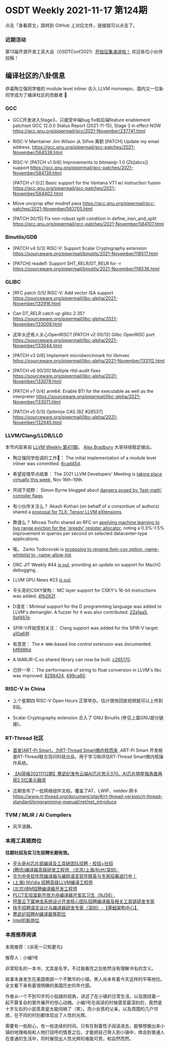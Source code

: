 # OSDT Weekly 2021-11-17 第124期

点击「查看原文」跳转到 GitHub 上对应文件，链接就可以点击了。

### 近期活动

第13届开源开发工具大会（OSDTConf2021）[开始征集演讲啦！](https://mp.weixin.qq.com/s/S5hg_EtP5T_kEegurs5MSw)
欢迎各位小伙伴投稿！

## 编译社区的八卦信息

恭喜陶立强同学做的 module level inliner 合入 LLVM monorepo，国内又一位新同学成为了编译社区的贡献者 🎉

### GCC

- GCC开发进入Stage3，只接受中端bug fix和后端feature enablement patchset
  GCC 12.0.0 Status Report (2021-11-15), Stage 3 in effect NOW
  https://gcc.gnu.org/pipermail/gcc/2021-November/237741.html

- RISC-V Maintainer Jim Wilson 从 Sifive 离职
  [PATCH] Update my email address.
  https://gcc.gnu.org/pipermail/gcc-patches/2021-November/584539.html

- RISC-V: [PATCH v1 0/8] Improvements to bitmanip-1.0 (Zb[abcs]) support
  https://gcc.gnu.org/pipermail/gcc-patches/2021-November/584139.html

  [PATCH v1 0/2] Basic support for the Ventana VT1 w/ instruction fusion
  https://gcc.gnu.org/pipermail/gcc-patches/2021-November/584402.html

- Move uncprop after modref pass
  https://gcc.gnu.org/pipermail/gcc-patches/2021-November/583705.html

- [PATCH 00/15] Fix non-robust split condition in define_insn_and_split
  https://gcc.gnu.org/pipermail/gcc-patches/2021-November/584107.html

### Binutils/GDB

- [PATCH v4 0/3] RISC-V: Support Scalar Cryptography extension
  https://sourceware.org/pipermail/binutils/2021-November/118517.html

- [PATCH] readelf: Support SHT_RELR/DT_RELR for -r
  https://sourceware.org/pipermail/binutils/2021-November/118536.html

### GLIBC

- [RFC patch 0/5] RISC-V: Add vector ISA support
  https://sourceware.org/pipermail/libc-alpha/2021-November/132916.html

- Can DT_RELR catch up glibc 2.35?
  https://sourceware.org/pipermail/libc-alpha/2021-November/133009.html

- 这年头还有人关心OpenRISC? [PATCH v2 00/13] Glibc OpenRISC port
  https://sourceware.org/pipermail/libc-alpha/2021-November/133044.html

- [PATCH v3 0/6] Implement microbenchmark for libmvec
  https://sourceware.org/pipermail/libc-alpha/2021-November/133112.html

- [PATCH v6 00/20] Multiple rtld-audit fixes
  https://sourceware.org/pipermail/libc-alpha/2021-November/133079.html

- [PATCH v7 0/4] arm64: Enable BTI for the executable as well as the interpreter
  https://sourceware.org/pipermail/libc-alpha/2021-November/133071.html

- [PATCH v5 0/3] Optimize CAS [BZ #28537]
  https://sourceware.org/pipermail/libc-alpha/2021-November/132945.html

### LLVM/Clang/LLDB/LLD

本节内容来自 [LLVM Weekly 第411期](http://llvmweekly.org/issue/411)，
[Alex Bradbury](https://www.linkedin.com/in/alex-bradbury/) 大哥持续稳定输出。

* 陶立强同学低调的工作🎉： The initial implementation of a module level inliner was committed.
  [6cad45d](https://reviews.llvm.org/rG6cad45d5c6f5).

* 希望疫情早点结束： The 2021 LLVM Developers' Meeting is [taking place virtually this week](https://llvm.org/devmtg/2021-11/), Nov 16th-19th.

* 开阔下视野： Simon Byrne blogged about [dangers posed by 'fast-math' compiler flags](https://simonbyrne.github.io/notes/fastmath/).

* 有小伙伴关注么？ Akash Kothari (on behalf of a consortium of authors) shared a [proposal for  TLX: Tensor LLVM eXtensions](https://lists.llvm.org/pipermail/llvm-dev/2021-November/153725.html).

* 靠谱么？ Mircea Trofin shared an RFC on [applying machine learning to live range eviction for the 'greedy' register allocator](https://lists.llvm.org/pipermail/llvm-dev/2021-November/153639.html), noting a 0.3%-1.5% improvement in queries per second on selected
  datacenter-type applications.

* 唉。 Zarko Todorovski is [proposing to rename llvm-cov option -name-whitelist to -name-allow-list](https://lists.llvm.org/pipermail/llvm-dev/2021-November/153639.html).

* ORC JIT Weekly #44 [is out](https://lists.llvm.org/pipermail/llvm-dev/2021-November/153732.html), providing an update on support for MachO debugging.

* LLVM GPU News #23 [is out](https://lists.llvm.org/pipermail/llvm-dev/2021-November/153731.html).

* 平头哥的CSKY架构： MC layer support for CSKY's 16-bit instructions was added.
  [4fb282f](https://reviews.llvm.org/rG4fb282fec5ef).

* D语言：Minimal support for the D programming language was added to LLVM's demangler. A fuzzer for it was also contributed.
  [22a1aa5](https://reviews.llvm.org/rG22a1aa5a43cb),
  [9af467e](https://reviews.llvm.org/rG9af467ed8b53).

* SPIR-V开始受到关注： Clang support was added for the SPIR-V target.
  [a10a69f](https://reviews.llvm.org/rGa10a69fe9c74).

* 有意思： The `# NNN`-based line control extension was documented.
  [bf6986d](https://reviews.llvm.org/rGbf6986d99eaa).

* A libMLIR-C.so shared library can now be built.
  [c265170](https://reviews.llvm.org/rGc265170110b2).

* 日拱一卒： The performance of string to float conversion in LLVM's libc was improved.
  [8298424](https://reviews.llvm.org/rG8298424cae9b),
  [499ca80](https://reviews.llvm.org/rG499ca806dcfb).

### RISC-V in China

- 上个星期四 RISC-V Open Hours 正常举办。估计很快回放视频就可以上传到B站。

- Scalar Cryptography extension 合入了 GNU Binutils (参见上面GNU部分链接)。

### RT-Thread 社区
- [首发|ART-Pi Smart，为RT-Thread Smart微内核而来](https://mp.weixin.qq.com/s/AheXCFmYY3QbVuFNEw1iNQ) ,ART-Pi Smart 开发板是RT-Thread联合百问科技出品，用于学习和评估RT-Thread Smart微内核操作系统。

- [【AI简报20211112期】寒武纪发布云端AI芯片思元370、AI芯片明星独角兽再获2.5亿美元融资](https://mp.weixin.qq.com/s/mNl_md6SF5ZDoQ9SQwVLoQ)

- 近期发布了一批网络组件文档，覆盖了AT、LWIP、netdev 网卡 https://www.rt-thread.org/document/site/#/rt-thread-version/rt-thread-standard/programming-manual/net/net_introduce

### TVM / MLIR / AI Compilers

- 风平浪静。

### 本周工具链岗位

**往期社招及实习生招聘长期有效。**

- [平头哥AI芯片部编译及工具链团队招聘 - 校招+社招](https://mp.weixin.qq.com/s/kARbXtJotRPCNMrV-yOanA)
- [(腾讯)编译器高级研发工程师 （北京/上海/杭州/深圳）](https://mp.weixin.qq.com/s/DF-2qmHmpKZtJ1djHXM1Ug)
- [华为中央软件院编译器与编程语言软件精英与专家招募进行中！](https://mp.weixin.qq.com/s/VshbvWegM3eCdgK9d6v46A)
- [(上海) NVidia 招聘高级LLVM编译工程师](https://mp.weixin.qq.com/s/y6UmneY-UvzyhEvyCaoyEg)
- [(北京)IBM招聘编译器开发工程师](https://mp.weixin.qq.com/s/B_d1gjyrgncevOGWnV_Jfw)
- [PLCT实验室新开放方舟编译器开发实习生（NJ56）](https://mp.weixin.qq.com/s/lPp5RvjYhpDIGsp-luLzKQ)
- [阿里云下属神龙系统设计开发核心团队招聘编译器及相关工具链研发专家](https://mp.weixin.qq.com/s/h3ELBXBHfNjZCyCRixqnOQ)
- [快手招聘语言设计与编译器研发专家（深圳）-【基础架构中心】](https://mp.weixin.qq.com/s/QTWnlaBFtWQ3YThHJSIhbA)
- [寒武纪招聘AI编译器等职位](https://mp.weixin.qq.com/s/LWpDXEA2rJ1wx9mr8XoWxw)
- [Intel的新岗位](https://mp.weixin.qq.com/s/xs-deMCI4ob7WX0vIRZMZw)

### 本周推荐阅读

本周推荐：《杀死一只知更鸟》

推荐人：小编1号

非常知名的一本书，尤其是名字。不过我看完之后依然没有理解书名的含义。

故事本身发生在美国南部一个不繁华的小镇，黑人尚未有着今天这样的平等地位。全文看下来有着很明确的美国历史的年代感。

作者从一个不到10岁的小姑娘的视角，讲述了在小镇的日常生活，以及围绕着一起不算复杂的案件展开的惊心动魄。小编1号在阅读的时候感受最深刻的，竟然是十岁左右的小屁孩真是太能闯祸了（笑）。而小女孩的父亲，以及周围的几户邻居，在不同的时刻都体现出了人性的光辉。

需要有一些耐心，有一些连续的时间。只有在耐着性子阅读进去，能够想像出来小镇的地理格局和人物打招呼的情景之后，才能把自己带入到小镇中，体会到普通人在普通的生活中，同时展现出人性光辉的难能可贵，和自然而然。
